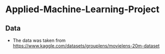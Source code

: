 # Applied-Machine-Learning-Project

## Data
- The data was taken from https://www.kaggle.com/datasets/grouplens/movielens-20m-dataset
